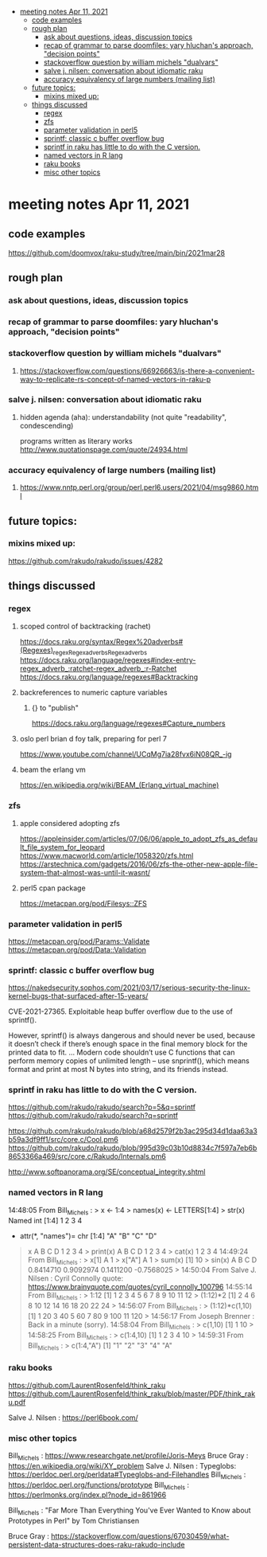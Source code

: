 - [meeting notes Apr 11, 2021](#org9764e6d)
  - [code examples](#orgbae8b8a)
  - [rough plan](#orga017bc7)
    - [ask about questions, ideas, discussion topics](#orga0d8025)
    - [recap of grammar to parse doomfiles: yary hluchan's approach, "decision points"](#orgaf3f336)
    - [stackoverflow question by william michels "dualvars"](#orgabf9e52)
    - [salve j. nilsen: conversation about idiomatic raku](#orgeaef81e)
    - [accuracy equivalency of large numbers (mailing list)](#org43510f0)
  - [future topics:](#org938869d)
    - [mixins mixed up:](#orgc63df50)
  - [things discussed](#org114b876)
    - [regex](#org19ce0e1)
    - [zfs](#orgd263080)
    - [parameter validation in perl5](#org9bc639f)
    - [sprintf: classic c buffer overflow bug](#org3e1bcc3)
    - [sprintf in raku has little to do with the C version.](#org079b4a7)
    - [named vectors in R lang](#org020d4e5)
    - [raku books](#org8978f52)
    - [misc other topics](#org1ac51f0)


<a id="org9764e6d"></a>

# meeting notes Apr 11, 2021


<a id="orgbae8b8a"></a>

## code examples

<https://github.com/doomvox/raku-study/tree/main/bin/2021mar28>


<a id="orga017bc7"></a>

## rough plan


<a id="orga0d8025"></a>

### ask about questions, ideas, discussion topics


<a id="orgaf3f336"></a>

### recap of grammar to parse doomfiles: yary hluchan's approach, "decision points"


<a id="orgabf9e52"></a>

### stackoverflow question by william michels "dualvars"

1.  <https://stackoverflow.com/questions/66926663/is-there-a-convenient-way-to-replicate-rs-concept-of-named-vectors-in-raku-p>


<a id="orgeaef81e"></a>

### salve j. nilsen: conversation about idiomatic raku

1.  hidden agenda (aha): understandability (not quite "readability", condescending)

    programs written as literary works <http://www.quotationspage.com/quote/24934.html>


<a id="org43510f0"></a>

### accuracy equivalency of large numbers (mailing list)

1.  <https://www.nntp.perl.org/group/perl.perl6.users/2021/04/msg9860.html>


<a id="org938869d"></a>

## future topics:


<a id="orgc63df50"></a>

### mixins mixed up:

<https://github.com/rakudo/rakudo/issues/4282>


<a id="org114b876"></a>

## things discussed


<a id="org19ce0e1"></a>

### regex

1.  scoped control of backtracking (rachet)

    <https://docs.raku.org/syntax/Regex%20adverbs#(Regexes)><sub>regex</sub><sub>Regex</sub><sub>adverbs</sub><sub>Regex</sub><sub>adverbs</sub> <https://docs.raku.org/language/regexes#index-entry-regex_adverb_:ratchet-regex_adverb_:r-Ratchet> <https://docs.raku.org/language/regexes#Backtracking>

2.  backreferences to numeric capture variables

    1.  {} to "publish"
    
        <https://docs.raku.org/language/regexes#Capture_numbers>

3.  oslo perl brian d foy talk, preparing for perl 7

    <https://www.youtube.com/channel/UCqMg7ia28fvx6iN08QR_-ig>

4.  beam the erlang vm

    <https://en.wikipedia.org/wiki/BEAM_(Erlang_virtual_machine)>


<a id="orgd263080"></a>

### zfs

1.  apple considered adopting zfs

    <https://appleinsider.com/articles/07/06/06/apple_to_adopt_zfs_as_default_file_system_for_leopard> <https://www.macworld.com/article/1058320/zfs.html> <https://arstechnica.com/gadgets/2016/06/zfs-the-other-new-apple-file-system-that-almost-was-until-it-wasnt/>

2.  perl5 cpan package

    <https://metacpan.org/pod/Filesys::ZFS>


<a id="org9bc639f"></a>

### parameter validation in perl5

<https://metacpan.org/pod/Params::Validate> <https://metacpan.org/pod/Data::Validation>


<a id="org3e1bcc3"></a>

### sprintf: classic c buffer overflow bug

<https://nakedsecurity.sophos.com/2021/03/17/serious-security-the-linux-kernel-bugs-that-surfaced-after-15-years/>

CVE-2021-27365. Exploitable heap buffer overflow due to the use of sprintf().

However, sprintf() is always dangerous and should never be used, because it doesn’t check if there’s enough space in the final memory block for the printed data to fit. &#x2026; Modern code shouldn’t use C functions that can perform memory copies of unlimited length – use snprintf(), which means format and print at most N bytes into string, and its friends instead.


<a id="org079b4a7"></a>

### sprintf in raku has little to do with the C version.

<https://github.com/rakudo/rakudo/search?p=5&q=sprintf> <https://github.com/rakudo/rakudo/search?q=sprintf>

<https://github.com/rakudo/rakudo/blob/a68d2579f2b3ac295d34d1daa63a3b59a3df9ff1/src/core.c/Cool.pm6> <https://github.com/rakudo/rakudo/blob/995d39c03b10d8834c7f597a7eb6b8653366a469/src/core.c/Rakudo/Internals.pm6>

<http://www.softpanorama.org/SE/conceptual_integrity.shtml>


<a id="org020d4e5"></a>

### named vectors in R lang

14:48:05 From Bill<sub>Michels</sub> : > x <- 1:4 > names(x) <- LETTERS[1:4] > str(x) Named int [1:4] 1 2 3 4

-   attr(\*, "names")= chr [1:4] "A" "B" "C" "D"

> x A B C D 1 2 3 4 > print(x) A B C D 1 2 3 4 > cat(x) 1 2 3 4 14:49:24 From Bill<sub>Michels</sub> : > x[1] A 1 > x["A"] A 1 > sum(x) [1] 10 > sin(x) A B C D 0.8414710 0.9092974 0.1411200 -0.7568025 > 14:50:04 From Salve J. Nilsen : Cyril Connolly quote: <https://www.brainyquote.com/quotes/cyril_connolly_100796> 14:55:14 From Bill<sub>Michels</sub> : > 1:12 [1] 1 2 3 4 5 6 7 8 9 10 11 12 > (1:12)\*2 [1] 2 4 6 8 10 12 14 16 18 20 22 24 > 14:56:07 From Bill<sub>Michels</sub> : > (1:12)\*c(1,10) [1] 1 20 3 40 5 60 7 80 9 100 11 120 > 14:56:17 From Joseph Brenner : Back in a minute (sorry). 14:58:04 From Bill<sub>Michels</sub> : > c(1,10) [1] 1 10 > 14:58:25 From Bill<sub>Michels</sub> : > c(1:4,10) [1] 1 2 3 4 10 > 14:59:31 From Bill<sub>Michels</sub> : > c(1:4,"A") [1] "1" "2" "3" "4" "A"


<a id="org8978f52"></a>

### raku books

<https://github.com/LaurentRosenfeld/think_raku> <https://github.com/LaurentRosenfeld/think_raku/blob/master/PDF/think_raku.pdf>

Salve J. Nilsen : <https://perl6book.com/>


<a id="org1ac51f0"></a>

### misc other topics

Bill<sub>Michels</sub> : <https://www.researchgate.net/profile/Joris-Meys> Bruce Gray : <https://en.wikipedia.org/wiki/XY_problem> Salve J. Nilsen : Typeglobs: <https://perldoc.perl.org/perldata#Typeglobs-and-Filehandles> Bill<sub>Michels</sub> : <https://perldoc.perl.org/functions/prototype> Bill<sub>Michels</sub> : <https://perlmonks.org/index.pl?node_id=861966>

Bill<sub>Michels</sub> : "Far More Than Everything You've Ever Wanted to Know about Prototypes in Perl" by Tom Christiansen

Bruce Gray : <https://stackoverflow.com/questions/67030459/what-persistent-data-structures-does-raku-rakudo-include>
